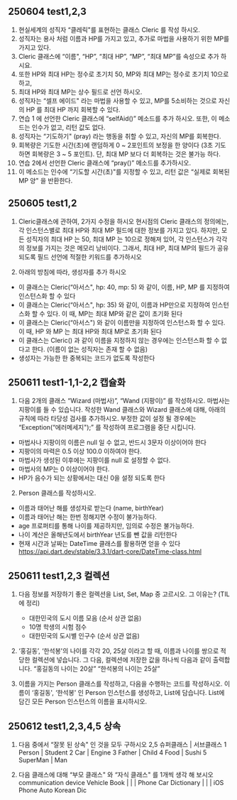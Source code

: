 
## 250604 test1,2,3
01. 현실세계의 성직자 “클레릭"를 표현하는 클래스 Cleric 를 작성 하시오.
02. 성직자는 용사 처럼 이름과 HP를 가지고 있고, 추가로 마법을 사용하기 위한 MP를 가지고 있다.
03. Cleric 클래스에 “이름", “HP”, “최대 HP”, “MP”, “최대 MP”를 속성으로 추가 하시요.
04. 또한 HP와 최대 HP는 정수로 초기치 50, MP와 최대 MP는 정수로 초기치 10으로 하고,
05. 최대 HP와 최대 MP는 상수 필드로 선언 하시오.
06. 성직자는 “셀프 에이드" 라는 마법을 사용할 수 있고, MP를 5소비하는 것으로 자신의 HP 를 최대 HP 까지 회복할 수 있다.
07. 연습 1 에 선언한 Cleric 클래스에 “selfAid()” 메소드를 추가 하시오. 또한, 이 메소드는 인수가 없고, 리턴 값도 없다.
08. 성직자는 “기도하기" (pray) 라는 행동을 취할 수 있고, 자신의 MP를 회복한다.
09. 회복량은 기도한 시간(초)에 랜덤하게 0 ~ 2포인트의 보정을 한 양이다 (3초 기도하면 회복량은 3 ~ 5 포인트). 단, 최대 MP 보다 더 회복하는 것은 불가능 하다.
10. 연습 2에서 선언한 Cleric 클래스에 “pray()” 메소드를 추가하시오.
11. 이 메소드는 인수에 “기도할 시간(초)"를 지정할 수 있고, 리턴 값은 “실제로 회복된 MP 양" 을 반환한다.


## 250605 test1,2
01. Cleric클래스에 관하여, 2가지 수정을 하시오
   현시점의 Cleric 클래스의 정의에는, 각 인스턴스별로 최대 HP와 최대 MP 필드에 대한 정보를 가지고 있다.
   하지만, 모든 성직자의 최대 HP 는 50, 최대 MP 는 10으로 정해져 있어, 각 인스턴스가 각각의 정보를 가지는 것은 메모리 낭비이다.
   그래서, 최대 HP, 최대 MP의 필드가 공유 되도록
   필드 선언에 적절한 키워드를 추가하시오 

02. 아래의 방침에 따라, 생성자를 추가 하시오
  - 이 클래스는 Cleric(“아서스", hp: 40, mp: 5) 와 같이, 이름, HP, MP 를 지정하여 인스턴스화 할 수 있다
  - 이 클래스는 Cleric(“아서스", hp: 35) 와 같이, 이름과 HP만으로 지정하여 인스턴스화 할 수 있다. 이 때, MP는 최대 MP와 같은 값이 초기화 된다
  - 이 클래스는 Cleric(“아서스") 와 같이 이름만을 지정하여 인스턴스화 할 수 있다. 이 때, HP 와 MP 는 최대 HP와 최대 MP로 초기화 된다
  - 이 클래스는 Cleric() 과 같이 이름을 지정하지 않는 경우에는 인스턴스화 할 수 없다고 한다. (이름이 없는 성직자는 존재 할 수 없음)
  - 생성자는 가능한 한 중복되는 코드가 없도록 작성한다 

## 250611 test1-1,1-2,2 캡슐화
01. 다음 2개의 클래스 “Wizard (마법사)”, “Wand (지팡이)” 를 작성하시오. 마법사는 지팡이를 들 수 있습니다.
    작성한 Wand 클래스와 Wizard 클래스에 대해, 아래의 규칙에 따라 타당성 검사를 추가하시오.
    부정한 값이 설정 될 경우에는 “Exception(“에러메세지");” 를 작성하여 프로그램을 중단 시킵니다.
   - 마법사나 지팡이의 이름은 null 일 수 없고, 반드시 3문자 이상이어야 한다
   - 지팡이의 마력은 0.5 이상 100.0 이하여야 한다.
   - 마법사가 생성된 이후에는 지팡이를 null 로 설정할 수 없다.
   - 마법사의 MP는 0 이상이어야 한다.
   - HP가 음수가 되는 상황에서는 대신 0을 설정 되도록 한다

02. Person 클래스를 작성하시오.
   - 이름과 태어난 해를 생성자로 받는다 (name, birthYear)
   - 이름과 태어난 해는 한번 정해지면 수정이 불가능하다.
   - age 프로퍼티를 통해 나이를 제공하지만, 임의로 수정은 불가능하다.
   - 나이 계산은 올해년도에서 birthYear 년도를 뺀 값을 리턴한다
   - 현재 시간과 날짜는 DateTime 클래스를 활용하면 얻을 수 있다
     https://api.dart.dev/stable/3.3.1/dart-core/DateTime-class.html

## 250611 test1,2,3 컬렉션

01. 다음 정보를 저장하기 좋은 컬렉션을 List, Set, Map 중 고르시오. 그 이유는? (TIL 에 정리)
    - 대한민국의 도시 이름 모음 (순서 상관 없음)
    - 10명 학생의 시험 점수
    - 대한민국의 도시별 인구수 (순서 상관 없음)

02. ‘홍길동’, ‘한석봉'의 나이를 각각 20, 25살 이라고 할 때, 이름과 나이를 쌍으로 적당한 컬렉션에 넣습니다.
    그 다음, 컬렉션에 저장한 값을 하나씩 다음과 같이 출력합니다.
    “홍길동의 나이는 20살”
    “한석봉의 나이는 25살”

03. 이름을 가지는 Person 클래스를 작성하고, 다음을 수행하는 코드를 작성하시오.
    이름이 ‘홍길동', ‘한석봉' 인 Person 인스턴스를 생성하고, List에 담습니다.
    List에 담긴 모든 Person 인스턴스의 이름을 표시하시오.

## 250612 test1,2,3,4,5 상속

01. 다음 중에서 “잘못 된 상속" 인 것을 모두 구하시오
2,5
슈퍼클래스 | 서브클래스
1
Person   | Student
2
Car      | Engine
3
Father   | Child
4
Food     | Sushi
5
SuperMan | Man

02. 다음 클래스에 대해 “부모 클래스" 와 “자식 클래스" 를 1개씩 생각 해 보시오
    communication 
    device       Vehicle    Book
     |              |        |
   Phone           Car   Dictionary
     |              |        |
   iOS Phone      Auto   Korean Dic